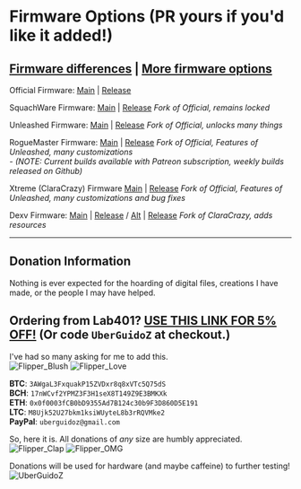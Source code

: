 # Firmware Options (PR yours if you'd like it added!)

## [Firmware differences](https://github.com/djsime1/awesome-flipperzero/blob/main/Firmwares.md) | [More firmware options](https://github.com/djsime1/awesome-flipperzero#firmwares--tweaks)

Official Firmware: [Main](https://github.com/flipperdevices/flipperzero-firmware) | [Release](https://github.com/flipperdevices/flipperzero-firmware/releases)

SquachWare Firmware: [Main](https://github.com/skizzophrenic/SquachWare-CFW) | [Release](https://github.com/skizzophrenic/SquachWare-CFW/releases) *Fork of Official, remains locked*

Unleashed Firmware: [Main](https://github.com/Eng1n33r/flipperzero-firmware) | [Release](https://github.com/Eng1n33r/flipperzero-firmware/releases) *Fork of Official, unlocks many things*

RogueMaster Firmware: [Main](https://github.com/RogueMaster/flipperzero-firmware-wPlugins) | [Release](https://github.com/RogueMaster/flipperzero-firmware-wPlugins/releases) *Fork of Official, Features of Unleashed, many customizations*<br>
*- (NOTE: Current builds available with Patreon subscription, weekly builds released on Github)*

Xtreme (ClaraCrazy) Firmware [Main](https://github.com/ClaraCrazy/Flipper-Xtreme) | [Release](https://github.com/ClaraCrazy/Flipper-Xtreme/releases) *Fork of Official, Features of Unleashed, many customizations and bug fixes*

Dexv Firmware: [Main](https://github.com/DXVVAY/Dexv0) | [Release](https://github.com/DXVVAY/Dexv0/releases) / [Alt](https://github.com/DXVVAY/Dexvmaster0) | [Release](https://github.com/DXVVAY/Dexvmaster0/releases) *Fork of ClaraCrazy, adds resources*

-----

## Donation Information

Nothing is ever expected for the hoarding of digital files, creations I have made, or the people I may have helped.

## Ordering from Lab401? [USE THIS LINK FOR 5% OFF!](https://lab401.com/r?id=vsmgoc) (Or code `UberGuidoZ` at checkout.)

I've had so many asking for me to add this.<br>
![Flipper_Blush](https://user-images.githubusercontent.com/57457139/183561666-4424a3cc-679b-4016-a368-24f7e7ad0a88.jpg) ![Flipper_Love](https://user-images.githubusercontent.com/57457139/183561692-381d37bd-264f-4c88-8877-e58d60d9be6e.jpg)

**BTC**: `3AWgaL3FxquakP15ZVDxr8q8xVTc5Q75dS`<br>
**BCH**: `17nWCvf2YPMZ3F3H1seX8T149Z9E3BMKXk`<br>
**ETH**: `0x0f0003fCB0bD9355Ad7B124c30b9F3D860D5E191`<br>
**LTC**: `M8Ujk52U27bkm1ksiWUyteL8b3rRQVMke2`<br>
**PayPal**: `uberguidoz@gmail.com`

So, here it is. All donations of *any* size are humbly appreciated.<br>
![Flipper_Clap](https://user-images.githubusercontent.com/57457139/183561789-2e853ede-8ef7-41e8-a67c-716225177e5d.jpg) ![Flipper_OMG](https://user-images.githubusercontent.com/57457139/183561787-e21bdc1e-b316-4e67-b327-5129503d0313.jpg)

Donations will be used for hardware (and maybe caffeine) to further testing!<br>
![UberGuidoZ](https://cdn.discordapp.com/emojis/1000632669622767686.gif)
